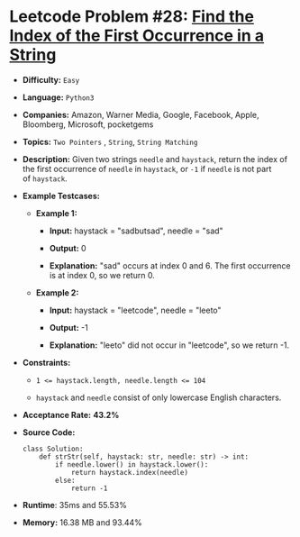 # Leetcode Problem #28: [Find the Index of the First Occurrence in a String](https://leetcode.com/problems/find-the-index-of-the-first-occurrence-in-a-string/)

- **Difficulty:** `Easy`
  
- **Language:** `Python3`
  
- **Companies:** Amazon, Warner Media, Google, Facebook, Apple, Bloomberg, Microsoft, pocketgems
  
- **Topics:** `Two Pointers` , `String`, `String Matching`
  
- **Description:** Given two strings `needle` and `haystack`, return the index of the first occurrence of `needle` in `haystack`, or `-1` if `needle` is not part of `haystack`.
  
- **Example Testcases:**
  
  - **Example 1:**
    
    - **Input:** haystack = "sadbutsad", needle = "sad"
      
    - **Output:** 0
      
    - **Explanation:** "sad" occurs at index 0 and 6. The first occurrence is at index 0, so we return 0.
      
  - **Example 2:**
    
    - **Input:** haystack = "leetcode", needle = "leeto"
      
    - **Output:** -1
      
    - **Explanation:** "leeto" did not occur in "leetcode", so we return -1.
      
- **Constraints:**
  
  - `1 <= haystack.length, needle.length <= 104`
    
  - `haystack` and `needle` consist of only lowercase English characters.
    
- **Acceptance Rate:** **43.2%**
  
- **Source Code:**
  
  ```python3
  class Solution:
      def strStr(self, haystack: str, needle: str) -> int:
          if needle.lower() in haystack.lower():
              return haystack.index(needle)
          else:
              return -1
  ```
  
- **Runtime**: 35ms and 55.53%
  
- **Memory:** 16.38 MB and 93.44%

